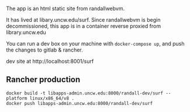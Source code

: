 The app is an html static site from randallwebvm.

It has lived at libary.uncw.edu/surf.  Since randallwebvm is begin decommissioned, this app is in a container reverse proxied from library.uncw.edu

You can run a dev box on your machine with `docker-compose up`, and push the changes to gitlab & rancher.

dev site at http://localhost:8001/surf

## Rancher production

```
docker build -t libapps-admin.uncw.edu:8000/randall-dev/surf --platform linux/x86_64/v8 .
docker push libapps-admin.uncw.edu:8000/randall-dev/surf
```